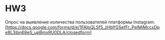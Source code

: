 # HW3

Опрос на выявление количества пользователей платформы Instagram: [https://docs.google.com/forms/d/e/1FAIpQLSf5_zHbYGSefFr_PeIMjMccxDpe8L3ibn68eS_upBmxRU0DLA/closedform]
